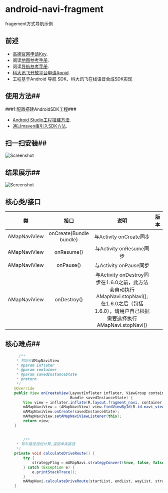 # android-navi-fragment
fragement方式导航示例
## 前述 ##
- [高德官网申请Key](http://lbs.amap.com/dev/#/).
- 阅读[地图参考手册](http://a.amap.com/lbs/static/unzip/Android_Map_Doc/index.html).
- 阅读[导航参考手册](http://a.amap.com/lbs/static/unzip/Android_Navi_Doc/index.html).
- [科大讯飞开放平台申请Appid](http://www.xfyun.cn/services/online_tts).
- 工程基于Android 导航 SDK、科大讯飞在线语音合成SDK实现

## 使用方法##
###1:配置搭建AndroidSDK工程###
- [Android Studio工程搭建方法](http://lbs.amap.com/api/android-sdk/guide/creat-project/android-studio-creat-project/#add-jars).
- [通过maven库引入SDK方法](http://lbsbbs.amap.com/forum.php?mod=viewthread&tid=18786).

## 扫一扫安装##

 ![Screenshot](https://github.com/amap-demo/android-navi-fragement/blob/master/resource/download.png?raw=true)

## 结果展示##

 ![Screenshot](https://github.com/amap-demo/android-navi-fragement/blob/master/resource/screenshot.png?raw=true)
 
## 核心类/接口 ##
| 类    | 接口  | 说明   | 版本  |
| -----|:-----:|:-----:|:-----:|
|AMapNaviView|onCreate(Bundle bundle)|与Activity onCreate同步||
|AMapNaviView|onResume()|与Activity onResume同步||
|AMapNaviView|onPause()|与Activity onPause同步||
|AMapNaviView|onDestroy()|与Activity onDestroy同步在1.6.0之前，此方法会自动执行AMapNavi.stopNavi(); 在1.6.0之后（包括1.6.0），请用户自己根据需要选择执行AMapNavi.stopNavi()||

## 核心难点##
```java
      /**
     * 初始化AMapNaviView
     * @param inflater
     * @param container
     * @param savedInstanceState
     * @return
     */
    @Override
    public View onCreateView(LayoutInflater inflater, ViewGroup container,
                             Bundle savedInstanceState) {
        View view = inflater.inflate(R.layout.fragment_navi, container, false);
        mAMapNaviView = (AMapNaviView) view.findViewById(R.id.navi_view);
        mAMapNaviView.onCreate(savedInstanceState);
        mAMapNaviView.setAMapNaviViewListener(this);
        return view;
    }
    
    
        /**
     * 驾车路径规划计算,返回单条路径
     */
    private void calculateDriveRoute() {
        try {
            strategyFlag = mAMapNavi.strategyConvert(true, false, false, true, false);
        } catch (Exception e) {
            e.printStackTrace();
        }
        mAMapNavi.calculateDriveRoute(startList, endList, wayList, strategyFlag);
    }
```
